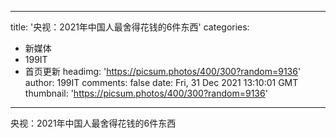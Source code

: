 
---
title: '央视：2021年中国人最舍得花钱的6件东西'
categories: 
 - 新媒体
 - 199IT
 - 首页更新
headimg: 'https://picsum.photos/400/300?random=9136'
author: 199IT
comments: false
date: Fri, 31 Dec 2021 13:10:01 GMT
thumbnail: 'https://picsum.photos/400/300?random=9136'
---

<div>   
央视：2021年中国人最舍得花钱的6件东西  
</div>
            